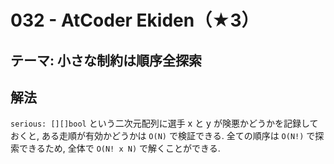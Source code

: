 # 032 - AtCoder Ekiden（★3）

## テーマ: 小さな制約は順序全探索

## 解法
`serious: [][]bool` という二次元配列に選手 x と y が険悪かどうかを記録しておくと, ある走順が有効かどうかは `O(N)` で検証できる. 全ての順序は `O(N!)` で探索できるため, 全体で `O(N! x N)` で解くことができる.
